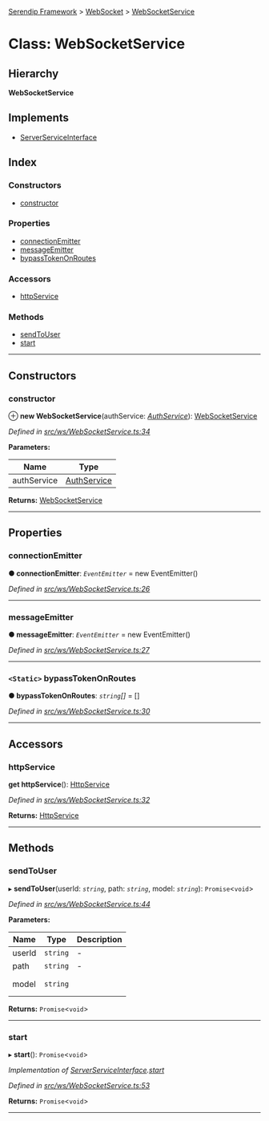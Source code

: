 [Serendip Framework](../README.md) > [WebSocket](../modules/websocket.md) > [WebSocketService](../classes/websocket.websocketservice.md)

# Class: WebSocketService

## Hierarchy

**WebSocketService**

## Implements

* [ServerServiceInterface](../interfaces/server.serverserviceinterface-1.md)

## Index

### Constructors

* [constructor](websocket.websocketservice.md#constructor)

### Properties

* [connectionEmitter](websocket.websocketservice.md#connectionemitter)
* [messageEmitter](websocket.websocketservice.md#messageemitter)
* [bypassTokenOnRoutes](websocket.websocketservice.md#bypasstokenonroutes)

### Accessors

* [httpService](websocket.websocketservice.md#httpservice)

### Methods

* [sendToUser](websocket.websocketservice.md#sendtouser)
* [start](websocket.websocketservice.md#start)

---

## Constructors

<a id="constructor"></a>

###  constructor

⊕ **new WebSocketService**(authService: *[AuthService](auth.authservice.md)*): [WebSocketService](websocket.websocketservice.md)

*Defined in [src/ws/WebSocketService.ts:34](https://github.com/m-esm/serendip/blob/570071d/src/ws/WebSocketService.ts#L34)*

**Parameters:**

| Name | Type |
| ------ | ------ |
| authService | [AuthService](auth.authservice.md) |

**Returns:** [WebSocketService](websocket.websocketservice.md)

___

## Properties

<a id="connectionemitter"></a>

###  connectionEmitter

**● connectionEmitter**: *`EventEmitter`* =  new EventEmitter()

*Defined in [src/ws/WebSocketService.ts:26](https://github.com/m-esm/serendip/blob/570071d/src/ws/WebSocketService.ts#L26)*

___
<a id="messageemitter"></a>

###  messageEmitter

**● messageEmitter**: *`EventEmitter`* =  new EventEmitter()

*Defined in [src/ws/WebSocketService.ts:27](https://github.com/m-esm/serendip/blob/570071d/src/ws/WebSocketService.ts#L27)*

___
<a id="bypasstokenonroutes"></a>

### `<Static>` bypassTokenOnRoutes

**● bypassTokenOnRoutes**: *`string`[]* =  []

*Defined in [src/ws/WebSocketService.ts:30](https://github.com/m-esm/serendip/blob/570071d/src/ws/WebSocketService.ts#L30)*

___

## Accessors

<a id="httpservice"></a>

###  httpService

**get httpService**(): [HttpService](http.httpservice.md)

*Defined in [src/ws/WebSocketService.ts:32](https://github.com/m-esm/serendip/blob/570071d/src/ws/WebSocketService.ts#L32)*

**Returns:** [HttpService](http.httpservice.md)

___

## Methods

<a id="sendtouser"></a>

###  sendToUser

▸ **sendToUser**(userId: *`string`*, path: *`string`*, model: *`string`*): `Promise`<`void`>

*Defined in [src/ws/WebSocketService.ts:44](https://github.com/m-esm/serendip/blob/570071d/src/ws/WebSocketService.ts#L44)*

**Parameters:**

| Name | Type | Description |
| ------ | ------ | ------ |
| userId | `string` |  \- |
| path | `string` |  \- |
| model | `string` |  <br><br> |

**Returns:** `Promise`<`void`>

___
<a id="start"></a>

###  start

▸ **start**(): `Promise`<`void`>

*Implementation of [ServerServiceInterface](../interfaces/server.serverserviceinterface-1.md).[start](../interfaces/server.serverserviceinterface-1.md#start)*

*Defined in [src/ws/WebSocketService.ts:53](https://github.com/m-esm/serendip/blob/570071d/src/ws/WebSocketService.ts#L53)*

**Returns:** `Promise`<`void`>

___

